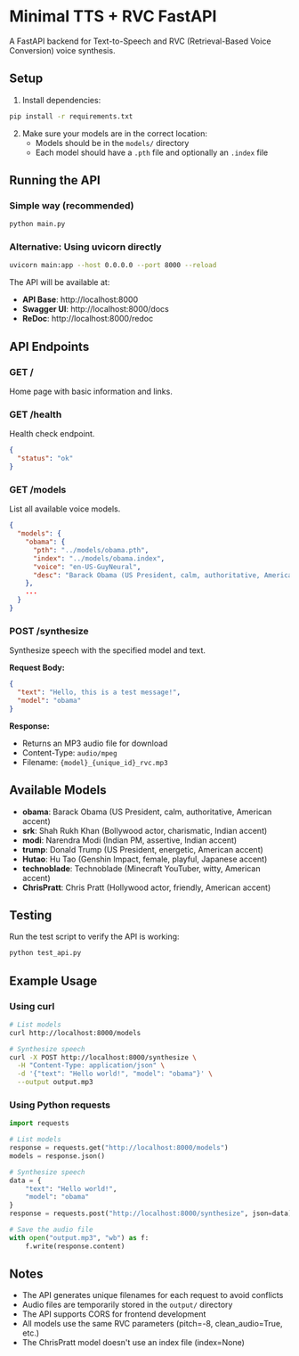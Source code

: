 # Minimal TTS + RVC FastAPI

A FastAPI backend for Text-to-Speech and RVC (Retrieval-Based Voice Conversion) voice synthesis.

## Setup

1. Install dependencies:
```bash
pip install -r requirements.txt
```

2. Make sure your models are in the correct location:
   - Models should be in the `models/` directory
   - Each model should have a `.pth` file and optionally an `.index` file

## Running the API

### Simple way (recommended)
```bash
python main.py
```

### Alternative: Using uvicorn directly
```bash
uvicorn main:app --host 0.0.0.0 --port 8000 --reload
```

The API will be available at:
- **API Base**: http://localhost:8000
- **Swagger UI**: http://localhost:8000/docs
- **ReDoc**: http://localhost:8000/redoc

## API Endpoints

### GET /
Home page with basic information and links.

### GET /health
Health check endpoint.
```json
{
  "status": "ok"
}
```

### GET /models
List all available voice models.
```json
{
  "models": {
    "obama": {
      "pth": "../models/obama.pth",
      "index": "../models/obama.index",
      "voice": "en-US-GuyNeural",
      "desc": "Barack Obama (US President, calm, authoritative, American accent)"
    },
    ...
  }
}
```

### POST /synthesize
Synthesize speech with the specified model and text.

**Request Body:**
```json
{
  "text": "Hello, this is a test message!",
  "model": "obama"
}
```

**Response:**
- Returns an MP3 audio file for download
- Content-Type: `audio/mpeg`
- Filename: `{model}_{unique_id}_rvc.mp3`

## Available Models

- **obama**: Barack Obama (US President, calm, authoritative, American accent)
- **srk**: Shah Rukh Khan (Bollywood actor, charismatic, Indian accent)
- **modi**: Narendra Modi (Indian PM, assertive, Indian accent)
- **trump**: Donald Trump (US President, energetic, American accent)
- **Hutao**: Hu Tao (Genshin Impact, female, playful, Japanese accent)
- **technoblade**: Technoblade (Minecraft YouTuber, witty, American accent)
- **ChrisPratt**: Chris Pratt (Hollywood actor, friendly, American accent)

## Testing

Run the test script to verify the API is working:
```bash
python test_api.py
```

## Example Usage

### Using curl
```bash
# List models
curl http://localhost:8000/models

# Synthesize speech
curl -X POST http://localhost:8000/synthesize \
  -H "Content-Type: application/json" \
  -d '{"text": "Hello world!", "model": "obama"}' \
  --output output.mp3
```

### Using Python requests
```python
import requests

# List models
response = requests.get("http://localhost:8000/models")
models = response.json()

# Synthesize speech
data = {
    "text": "Hello world!",
    "model": "obama"
}
response = requests.post("http://localhost:8000/synthesize", json=data)

# Save the audio file
with open("output.mp3", "wb") as f:
    f.write(response.content)
```

## Notes

- The API generates unique filenames for each request to avoid conflicts
- Audio files are temporarily stored in the `output/` directory
- The API supports CORS for frontend development
- All models use the same RVC parameters (pitch=-8, clean_audio=True, etc.)
- The ChrisPratt model doesn't use an index file (index=None) 